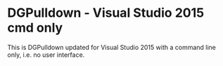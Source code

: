 # DGPulldown - Visual Studio 2015 cmd only #

This is DGPulldown updated for Visual Studio 2015 with a command line only, i.e. no user interface.
